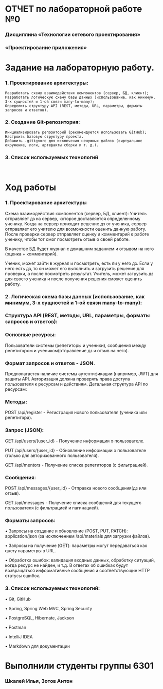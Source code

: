 

# ОТЧЕТ по лабораторной работе №0
### Дисциплина «Технологии сетевого проектирования»
### «Проектирование приложения»







# Задание на лабораторную работу.

### 1.	Проектирование архитектуры:
	Разработать схему взаимодействия компонентов (сервер, БД, клиент);
    Разработать логическую схему базы данных (использование, как минимум, 3-х сущностей и 1-ой связи many-to-many);
	Определить структуру API (REST, методы, URL, параметры, форматы запросов и ответов).
### 2.	Создание Git-репозитория:
    Инициализировать репозиторий (рекомендуется использовать GitHub);
    Настроить базовую структуру проекта.
 	Добавить .gitignore для исключения ненужных файлов (виртуальное окружение, логи, артефакты сборки и т. д.).
### 3.	Список используемых технологий
 
# Ход работы
### 1.	Проектирование архитектуры
Схема взаимодействия компонентов (сервер, БД, клиент):
Учитель отправляет дз на сервер, которое доставляется определенному ученику. Когда на сервер приходит решение дз от ученика, сервер отправляет его учителю для возможности оценить данную работу. После проверки сервер отправляет оценку и комментарий к работе ученику, чтобы тот смог посмотреть отзыв о своей работе.

В качестве БД будет журнал с домашним заданием и отзывом на него (оценка + комментарий).

Ученик, может зайти в журнал и посмотреть, есть ли у него дз. Если у него есть дз, то он может его выполнить и загрузить решение для проверки, а после посмотреть результат.
Учитель, может загрузить дз для своего ученика и после получения решения сможет оценить работу. 
### 2.	Логическая схема базы данных (использование, как минимум, 3-х сущностей и 1-ой связи many-to-many):
 
### Структура API (REST, методы, URL, параметры, форматы запросов и ответов):
### Основные ресурсы: 
Пользователи системы (репетиторы и ученики), 
сообщения между репетитором и учеником(отправление дз и отзыв на него).

### Формат запросов и ответов - JSON.

Предполагается наличие системы аутентификации (например, JWT) для защиты API. Авторизация должна проверять права доступа пользователя к ресурсам и действиям.
Детальная структура API по ресурсам:
### Методы:
POST /api/register - Регистрация нового пользователя (ученика или репетитора).

### Запрос (JSON):
GET /api/users/{user_id} - Получение информации о пользователе.

PUT /api/users/{user_id} - Обновление информации о пользователе (только для авторизованного пользователя). 

GET /api/mentors - Получение списка репетиторов (с фильтрацией).

### Сообщения:
POST /api/messages/{user_id} - Отправка нового сообщения(дз или отзыв).

GET /api/messages - Получение списка сообщений для текущего пользователя (с фильтрацией и пагинацией).

### Форматы запросов:
• Запросы на создание и обновление (POST, PUT, PATCH):  application/json (за исключением /api/materials для загрузки файлов).

• Запросы на получение (GET): параметры могут передаваться как query параметры в URL.

• Обработка ошибок: валидация входных данных, обработку ситуаций, когда ресурс не найден, и т.д.  В ответах об ошибках будут возвращаться информативные сообщения и соответствующие HTTP статусы ошибок.
 

### 3.	Список используемых технологий:
•	Git, GitHub

•	Spring, Spring Web MVC, Spring Security

•	PostgreSQL, Hibernate, Jackson

•	Postman

•	IntelliJ IDEA

•	Markdown для документации

# Выполнили студенты группы 6301 
### Шкалей Илья, Зотов Антон
